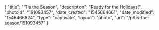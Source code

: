 {
    "title": "‘Tis the Season",
    "description": "Ready for the Holidays!",
    "photoId": "191093457",
    "date_created": "1545664661",
    "date_modified": "1546466824",
    "type": "captivate",
    "layout": "photo",
    "url": "\/p\/tis-the-season\/191093457"
}